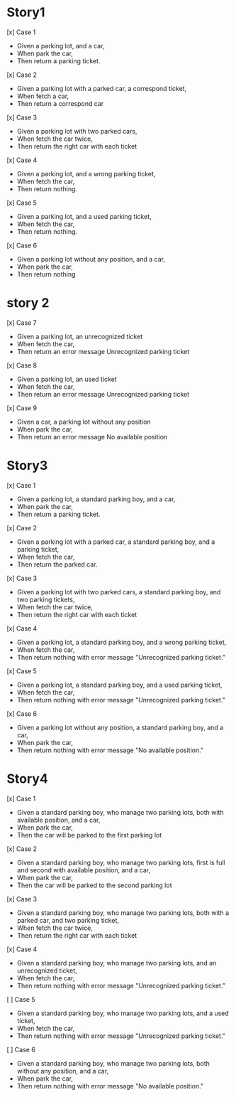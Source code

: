 # Story1

[x] Case 1
- Given a parking lot, and a car,
- When park the car,
- Then return a parking ticket.

[x] Case 2
- Given a parking lot with a parked car, a correspond ticket,
- When fetch a car,
- Then return a correspond car

[x] Case 3
- Given a parking lot with two parked cars,
- When fetch the car twice,
- Then return the right car with each ticket

[x] Case 4 
- Given a parking lot, and a wrong parking ticket, 
- When fetch the car, 
- Then return nothing.

[x] Case 5 
- Given a parking lot, and a used parking ticket,
- When fetch the car,
- Then return nothing.

[x] Case 6 
- Given a parking lot without any position, and a car, 
- When park the car,
- Then return nothing

# story 2

[x] Case 7
- Given a parking lot, an unrecognized ticket
- When fetch the car,
- Then return an error message Unrecognized parking ticket

[x] Case 8
- Given a parking lot, an used ticket
- When fetch the car,
- Then return an error message Unrecognized parking ticket

[x] Case 9
- Given a car, a parking lot without any position
- When park the car,
- Then return an error message No available position

# Story3

[x] Case 1 
- Given a parking lot, a standard parking boy, and a car,
- When park the car,
- Then return a parking ticket.

[x] Case 2 
- Given a parking lot with a parked car, a standard parking boy, and a parking ticket, 
- When fetch the car, 
- Then return the parked car.

[x] Case 3 
- Given a parking lot with two parked cars, a standard parking boy, and two parking tickets, 
- When fetch the car twice, 
- Then return the right car with each ticket

[x] Case 4 
- Given a parking lot, a standard parking boy, and a wrong parking ticket, 
- When fetch the car, 
- Then return nothing with error message "Unrecognized parking ticket.”

[x] Case 5 
- Given a parking lot, a standard parking boy, and a used parking ticket, 
- When fetch the car, 
- Then return nothing with error message "Unrecognized parking ticket."

[x] Case 6 
- Given a parking lot without any position, a standard parking boy, and a car, 
- When park the car, 
- Then return nothing with error message "No available position."

# Story4
[x] Case 1 
- Given a standard parking boy, who manage two parking lots, both with available position, and a car,
- When park the car,
- Then the car will be parked to the first parking lot

[x] Case 2 
- Given a standard parking boy, who manage two parking lots, first is full and second with available position, and a car, 
- When park the car, 
- Then the car will be parked to the second parking lot

[x] Case 3 
- Given a standard parking boy, who manage two parking lots, both with a parked car, and two parking ticket, 
- When fetch the car twice, 
- Then return the right car with each ticket

[x] Case 4 
- Given a standard parking boy, who manage two parking lots, and an unrecognized ticket, 
- When fetch the car, 
- Then return nothing with error message "Unrecognized parking ticket.”

[ ] Case 5 
- Given a standard parking boy, who manage two parking lots, and a used ticket, 
- When fetch the car, 
- Then return nothing with error message "Unrecognized parking ticket."

[ ] Case 6 
- Given a standard parking boy, who manage two parking lots, both without any position, and a car, 
- When park the car, 
- Then return nothing with error message "No available position."